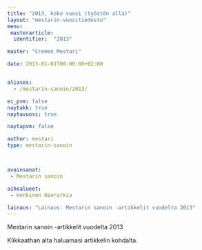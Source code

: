 ```yaml
---
title: "2013, koko vuosi (työstön alla)"
layout: "mestarin-vuositiedosto"
menu:
 masterarticle:
  identifier:  "2013"

master: "Cremen Mestari"

date: 2013-01-01T00:00:00+02:00


aliases:
  - /mestarin-sanoin/2013/

ei_pvm: false
naytakk: true
naytavuosi: true

naytapvm: false

author: mestari
type: mestarin-sanoin



avainsanat:
 - Mestarin sanoin

aihealueet:
 - Henkinen Hierarkia

lainaus: "Lainaus: Mestarin sanoin -artikkelit vuodelta 2013"
---
```

<p>Mestarin sanoin -artikkelit vuodelta 2013</p>
<p>Klikkaathan alta haluamasi artikkelin kohdalta.</p>